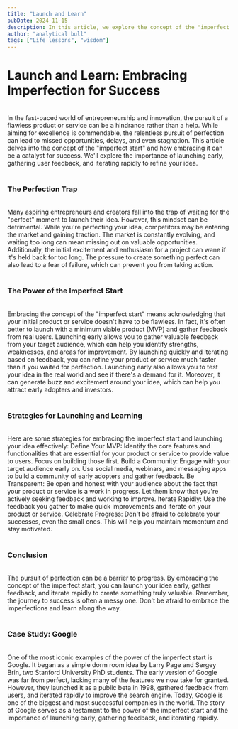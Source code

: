 ```yaml
---
title: "Launch and Learn"
pubDate: 2024-11-15
description: In this article, we explore the concept of the "imperfect start" and how embracing it can be a catalyst for success. We discuss the pitfalls of pursuing perfection and the benefits of launching early, gathering user feedback, and iterating rapidly. Learn strategies for embracing the imperfect start and case studies of successful companies that have done so. Discover how launching and learning can lead to innovation and progress.
author: "analytical bull"
tags: ["Life lessons", "wisdom"]
---
```


# Launch and Learn: Embracing Imperfection for Success

<br />
In the fast-paced world of entrepreneurship and innovation, the pursuit of a flawless product or service can be a hindrance rather than a help. While aiming for excellence is commendable, the relentless pursuit of perfection can lead to missed opportunities, delays, and even stagnation. This article delves into the concept of the "imperfect start" and how embracing it can be a catalyst for success. We'll explore the importance of launching early, gathering user feedback, and iterating rapidly to refine your idea.
<br />
<br />

### The Perfection Trap

<br />
Many aspiring entrepreneurs and creators fall into the trap of waiting for the "perfect" moment to launch their idea. However, this mindset can be detrimental. While you're perfecting your idea, competitors may be entering the market and gaining traction. The market is constantly evolving, and waiting too long can mean missing out on valuable opportunities. Additionally, the initial excitement and enthusiasm for a project can wane if it's held back for too long. The pressure to create something perfect can also lead to a fear of failure, which can prevent you from taking action.
<br />
<br />

### The Power of the Imperfect Start

<br />
Embracing the concept of the "imperfect start" means acknowledging that your initial product or service doesn't have to be flawless. In fact, it's often better to launch with a minimum viable product (MVP) and gather feedback from real users. Launching early allows you to gather valuable feedback from your target audience, which can help you identify strengths, weaknesses, and areas for improvement. By launching quickly and iterating based on feedback, you can refine your product or service much faster than if you waited for perfection. Launching early also allows you to test your idea in the real world and see if there's a demand for it. Moreover, it can generate buzz and excitement around your idea, which can help you attract early adopters and investors.
<br />
<br />

### Strategies for Launching and Learning

<br />
Here are some strategies for embracing the imperfect start and launching your idea effectively:
Define Your MVP: Identify the core features and functionalities that are essential for your product or service to provide value to users. Focus on building those first.
Build a Community: Engage with your target audience early on. Use social media, webinars, and messaging apps to build a community of early adopters and gather feedback.
Be Transparent: Be open and honest with your audience about the fact that your product or service is a work in progress. Let them know that you're actively seeking feedback and working to improve.
Iterate Rapidly: Use the feedback you gather to make quick improvements and iterate on your product or service.
Celebrate Progress: Don't be afraid to celebrate your successes, even the small ones. This will help you maintain momentum and stay motivated.

<br />
<br />

### Conclusion

<br />
The pursuit of perfection can be a barrier to progress. By embracing the concept of the imperfect start, you can launch your idea early, gather feedback, and iterate rapidly to create something truly valuable. Remember, the journey to success is often a messy one. Don't be afraid to embrace the imperfections and learn along the way.

<br />
<br />

### Case Study: Google

<br />
One of the most iconic examples of the power of the imperfect start is Google. It began as a simple dorm room idea by Larry Page and Sergey Brin, two Stanford University PhD students. The early version of Google was far from perfect, lacking many of the features we now take for granted. However, they launched it as a public beta in 1998, gathered feedback from users, and iterated rapidly to improve the search engine. Today, Google is one of the biggest and most successful companies in the world. The story of Google serves as a testament to the power of the imperfect start and the importance of launching early, gathering feedback, and iterating rapidly.
